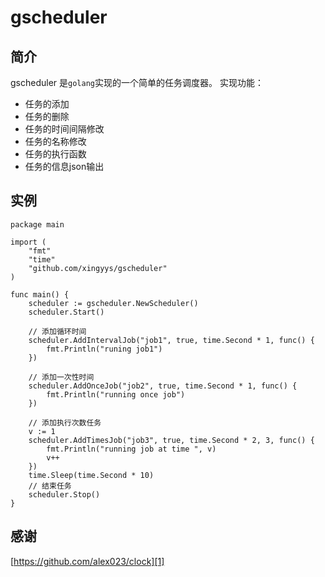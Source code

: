 # gscheduler

## 简介
gscheduler 是`golang`实现的一个简单的任务调度器。
实现功能：
- 任务的添加
- 任务的删除
- 任务的时间间隔修改
- 任务的名称修改
- 任务的执行函数
- 任务的信息json输出

## 实例
```golang
package main

import (
	"fmt"
	"time"
	"github.com/xingyys/gscheduler"
)

func main() {
	scheduler := gscheduler.NewScheduler()
	scheduler.Start()

	// 添加循环时间
	scheduler.AddIntervalJob("job1", true, time.Second * 1, func() {
		fmt.Println("runing job1")
	})

	// 添加一次性时间
	scheduler.AddOnceJob("job2", true, time.Second * 1, func() {
		fmt.Println("running once job")
	})

	// 添加执行次数任务
	v := 1
	scheduler.AddTimesJob("job3", true, time.Second * 2, 3, func() {
		fmt.Println("running job at time ", v)
		v++
	})
	time.Sleep(time.Second * 10)
	// 结束任务
	scheduler.Stop()
}
```

## 感谢
[https://github.com/alex023/clock][1]


  [1]: https://github.com/alex023/clock